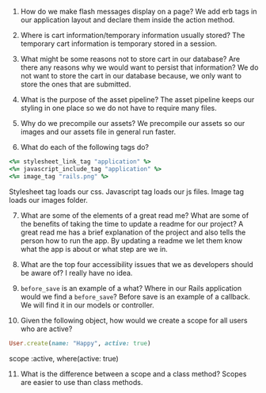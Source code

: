 1. How do we make flash messages display on a page?
  We add erb tags in our application layout and declare them inside the action method.

2. Where is cart information/temporary information usually stored?
  The temporary cart information is temporary stored in a session.

3. What might be some reasons not to store cart in our database? Are there any reasons why we would want to persist that information?
  We do not want to store the cart in our database because, we only want to store the ones that are submitted.


4. What is the purpose of the asset pipeline?
  The asset pipeline keeps our styling in one place so we do not have to require many files.

5. Why do we precompile our assets?
  We precompile our assets so our images and our assets file in general run faster.

6. What do each of the following tags do?

```ruby
<%= stylesheet_link_tag "application" %>
<%= javascript_include_tag "application" %>
<%= image_tag "rails.png" %>
```
Stylesheet tag loads our css.
Javascript tag loads our js files.
Image tag loads our images folder.  

7. What are some of the elements of a great read me? What are some of the benefits of taking the time to update a readme for our project?
A great read me has a brief explanation of the project and also tells the person how to run the app. By updating a readme we let them know what the app is about or what step are we in.

8. What are the top four accessibility issues that we as developers should be aware of?
  I really have no idea.

9. `before_save` is an example of a what? Where in our Rails application would we find a `before_save`?
  Before save is an example of a callback. We will find it in our models or controller.

10. Given the following object, how would we create a scope for all users who are active?

```ruby
User.create(name: "Happy", active: true)
```
scope :active, where(active: true)

11. What is the difference between a scope and a class method?
  Scopes are easier to use than class methods.
